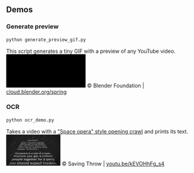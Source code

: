 ## Demos

### Generate preview  
```sh
python generate_preview_gif.py
```  
This script generates a tiny GIF with a preview of any YouTube video.  
![A tiny animated image showing a preview of what happens in the actual video.](/docs/img/WhWc3b3KhnY.gif) © Blender Foundation | [cloud.blender.org/spring](https://cloud.blender.org/films/spring)  

### OCR  
```sh
python ocr_demo.py
```  
Takes a video with a ["Space opera" style opening crawl](https://en.wikipedia.org/wiki/Star_Wars_opening_crawl#Origin) and prints its text.  
![A long text in a perspective projection crawling up and away from the user towards the horizon, in a style typical of movies in the Space Opera genre.](/docs/img/starnoirs.png) ©  Saving Throw | [youtu.be/kEVOHhFg_s4](https://www.youtube.com/watch?v=kEVOHhFg_s4)  
